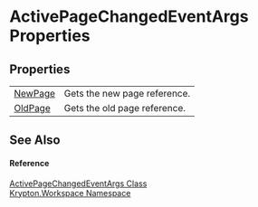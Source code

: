 # ActivePageChangedEventArgs Properties




## Properties
<table>
<tr>
<td><a href="3d493b7b-8315-8e0c-b156-cdf933270349.md">NewPage</a></td>
<td>Gets the new page reference.</td></tr>
<tr>
<td><a href="4abf7156-ff70-d2a7-beaa-d6a71db8fb6b.md">OldPage</a></td>
<td>Gets the old page reference.</td></tr>
</table>

## See Also


#### Reference
<a href="cdaf476d-2e58-d964-068e-b3162e963ee1.md">ActivePageChangedEventArgs Class</a>  
<a href="0dbf488f-9676-a1e5-a949-1b4bcea03d52.md">Krypton.Workspace Namespace</a>  
